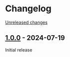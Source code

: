 # Changelog 

[Unreleased changes](https://github.com/rapidez/sentry/compare/1.0.0...master)
## [1.0.0](https://github.com/rapidez/sentry/releases/tag/1.0.0) - 2024-07-19

Initial release

